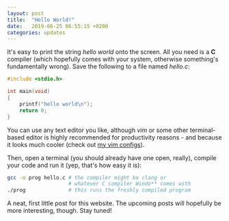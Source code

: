 ```yaml
---
layout: post
title:  "Hello World!"
date:   2019-06-25 06:55:15 +0200
categories: updates
---
```

It's easy to print the string *hello world* onto the screen. All you need is a **C** compiler (which hopefully comes with your system, otherwise something's fundamentally wrong). Save the following to a file named *hello.c*:

```c
#include <stdio.h>

int main(void)
{
    printf("hello world\n");
    return 0;
}
```

You can use any text editor you like, although *vim* or some other terminal-based editor is highly recommended for productivity reasons - and because it looks much cooler (check out [my vim configs](https://github.com/DanielSchuette/dotfiles)).

Then, open a terminal (you should already have one open, really), compile your code and run it (yep, that's how easy it is):

```bash
gcc -o prog hello.c # the compiler might be clang or
                    # whatever C compiler Windo** comes with
./prog              # this runs the freshly compiled program
```

A neat, first little post for this website. The upcoming posts will hopefully be more interesting, though. Stay tuned!
